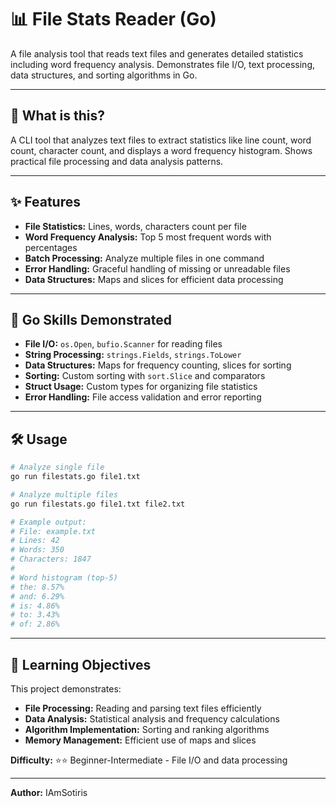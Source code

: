 # 📊 File Stats Reader (Go)

A file analysis tool that reads text files and generates detailed statistics including word frequency analysis. Demonstrates file I/O, text processing, data structures, and sorting algorithms in Go.

---

## 🚀 What is this?

A CLI tool that analyzes text files to extract statistics like line count, word count, character count, and displays a word frequency histogram. Shows practical file processing and data analysis patterns.

---

## ✨ Features

- **File Statistics:** Lines, words, characters count per file
- **Word Frequency Analysis:** Top 5 most frequent words with percentages
- **Batch Processing:** Analyze multiple files in one command
- **Error Handling:** Graceful handling of missing or unreadable files
- **Data Structures:** Maps and slices for efficient data processing

---

## 🦄 Go Skills Demonstrated

- **File I/O:** `os.Open`, `bufio.Scanner` for reading files
- **String Processing:** `strings.Fields`, `strings.ToLower`
- **Data Structures:** Maps for frequency counting, slices for sorting
- **Sorting:** Custom sorting with `sort.Slice` and comparators
- **Struct Usage:** Custom types for organizing file statistics
- **Error Handling:** File access validation and error reporting

---

## 🛠️ Usage

```sh
# Analyze single file
go run filestats.go file1.txt

# Analyze multiple files
go run filestats.go file1.txt file2.txt

# Example output:
# File: example.txt
# Lines: 42
# Words: 350
# Characters: 1847
# 
# Word histogram (top-5)
# the: 8.57%
# and: 6.29%
# is: 4.86%
# to: 3.43%
# of: 2.86%
```

---

## 🎯 Learning Objectives

This project demonstrates:
- **File Processing:** Reading and parsing text files efficiently
- **Data Analysis:** Statistical analysis and frequency calculations
- **Algorithm Implementation:** Sorting and ranking algorithms
- **Memory Management:** Efficient use of maps and slices

**Difficulty:** ⭐⭐ Beginner-Intermediate - File I/O and data processing

---

**Author:** IAmSotiris
